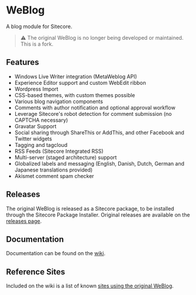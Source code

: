 # WeBlog #

A blog module for Sitecore.

> :warning: The original WeBlog is no longer being developed or maintained. This is a fork.

## Features ##

- Windows Live Writer integration (MetaWeblog API)
- Experience Editor support and custom WebEdit ribbon
- Wordpress Import
- CSS-based themes, with custom themes possible
- Various blog navigation components
- Comments with author notification and optional approval workflow
- Leverage Sitecore's robot detection for comment submission (no CAPTCHA necessary)
- Gravatar Support
- Social sharing through ShareThis or AddThis, and other Facebook and Twitter widgets
- Tagging and tagcloud
- RSS Feeds (Sitecore Integrated RSS)
- Multi-server (staged architecture) support
- Globalized labels and messaging (English, Danish, Dutch, German and Japanese translations provided)
- Akismet comment spam checker

## Releases ##

The original WeBlog is released as a Sitecore package, to be installed through the Sitecore Package Installer. Original releases are available on the [releases page](https://github.com/WeTeam/WeBlog/releases).

## Documentation ##

Documentation can be found on the [wiki](https://github.com/WeTeam/WeBlog/wiki).

## Reference Sites ##

Included on the wiki is a list of known [sites using the original WeBlog](https://github.com/WeTeam/WeBlog/wiki/Sites-Running-WeBlog).
